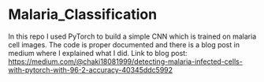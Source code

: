 # Malaria_Classification

In this repo I used PyTorch to build a simple CNN which is trained on malaria cell images. The code is proper documented and there is a blog post in medium where I explained what I did. Link to blog post: https://medium.com/@chaki18081999/detecting-malaria-infected-cells-with-pytorch-with-96-2-accuracy-40345ddc5992
